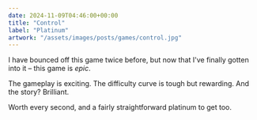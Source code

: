 ```yaml
---
date: 2024-11-09T04:46:00+00:00
title: "Control"
label: "Platinum"
artwork: "/assets/images/posts/games/control.jpg"
---
```


I have bounced off this game twice before, but now that I've finally gotten into it – this game is *epic*.

The gameplay is exciting. The difficulty curve is tough but rewarding. And the story? Brilliant.

Worth every second, and a fairly straightforward platinum to get too. 